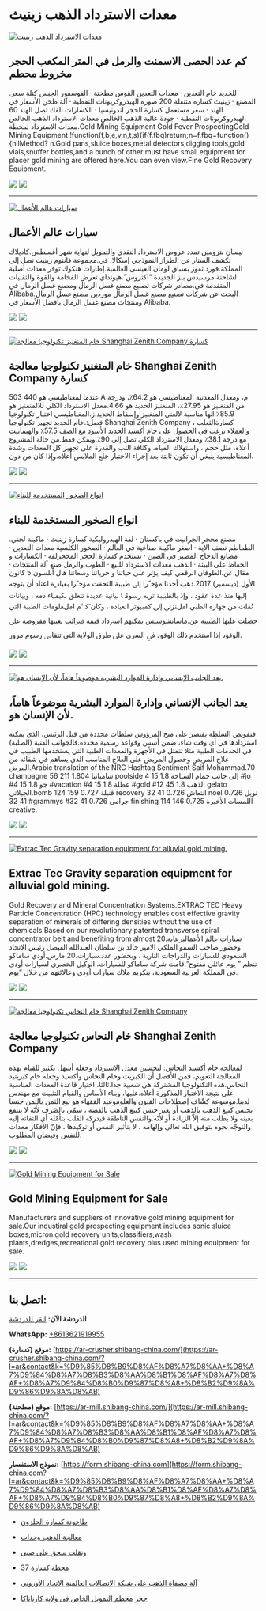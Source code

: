 # معدات الاسترداد الذهب زينيث

<a href="https://swt.shibang-china.com/?l=ar&img&k=%D9%85%D8%B9%D8%AF%D8%A7%D8%AA+%D8%A7%D9%84%D8%A7%D8%B3%D8%AA%D8%B1%D8%AF%D8%A7%D8%AF+%D8%A7%D9%84%D8%B0%D9%87%D8%A8+%D8%B2%D9%8A%D9%86%D9%8A%D8%AB" target="_blank">![معدات الاسترداد الذهب زينيث](http://static.shibang-china.com/all-800x300/486.jpg)</a>

## كم عدد الحصى الاسمنت والرمل في المتر المكعب الحجر مخروط محطم
.للحديد خام التعدين &middot; معدات التعدين القوس مطحنة &middot; الفوسفور الجبس كتلة سعر المصنع &middot; زينيث كسارة متنقلة 200 صورة الهيدروكربونات النفطية &middot; آلة طحن الأسعار في الهند &middot; سعر مستعمل كسارة الحجر اندونيسيا &middot; الكسارات الفك تصل الهند 60 الهيدروكربونات النفطية &middot; جودة عالية الذهب الخالص معدات الاسترداد الذهب الخالص معدات الاسترداد لمحطة.Gold Mining Equipment Gold Fever ProspectingGold Mining Equipment !function(f,b,e,v,n,t,s){if(f.fbq)return;n=f.fbq=function(){nllMethod? n.Gold pans,sluice boxes,metal detectors,digging tools,gold vials,snuffer bottles,and a bunch of other must have small equipment for placer gold mining are offered here.You can even view.Fine Gold Recovery Equipment.


<a href="https://whatsapp.shibangsoft.com/WhatsApp.php" target="_blank" title="WhatsApp">![](http://static.shibang-china.com/icon/whatsapp.png)</a> <a href="https://swt.shibang-china.com/?l=ar&icon&k=%D9%85%D8%B9%D8%AF%D8%A7%D8%AA+%D8%A7%D9%84%D8%A7%D8%B3%D8%AA%D8%B1%D8%AF%D8%A7%D8%AF+%D8%A7%D9%84%D8%B0%D9%87%D8%A8+%D8%B2%D9%8A%D9%86%D9%8A%D8%AB" target="_blank">![](http://static.shibang-china.com/icon/chat-ar.png)</a>

---

<a href="https://swt.shibang-china.com/?l=ar&img&k=%D9%85%D8%B9%D8%AF%D8%A7%D8%AA+%D8%A7%D9%84%D8%A7%D8%B3%D8%AA%D8%B1%D8%AF%D8%A7%D8%AF+%D8%A7%D9%84%D8%B0%D9%87%D8%A8+%D8%B2%D9%8A%D9%86%D9%8A%D8%AB" target="_blank">![سيارات عالم الأعمال](http://static.shibang-china.com/all-800x300/377.jpg)</a>

## سيارات عالم الأعمال
نيسان بترومين تمدد عروض الاسترداد النقدي والتمويل لنهاية شهر أغسطس.كاديلاك تكشف الستار عن الطراز النموذجي إسكالا، في.مجموعة فانتوم زينيث تصل إلى المملكة.فورد تفوز بسباق لومان.العيسى العالمية.إطارات هنكوك توفر معدات أصلية لشاحنة مرسيدس بنز الجديدة “اكتروس”.هيونداي تعرض الفخامة والقوة والتقنيات المتقدمة في.مصادر شركات تصنيع مصنع غسل الرمال ومصنع غسل الرمال في Alibaba.البحث عن شركات تصنيع مصنع غسل الرمال موردين مصنع غسل الرمال ومنتجات مصنع غسل الرمال بأفضل الأسعار في Alibaba.


<a href="https://whatsapp.shibangsoft.com/WhatsApp.php" target="_blank" title="WhatsApp">![](http://static.shibang-china.com/icon/whatsapp.png)</a> <a href="https://swt.shibang-china.com/?l=ar&icon&k=%D9%85%D8%B9%D8%AF%D8%A7%D8%AA+%D8%A7%D9%84%D8%A7%D8%B3%D8%AA%D8%B1%D8%AF%D8%A7%D8%AF+%D8%A7%D9%84%D8%B0%D9%87%D8%A8+%D8%B2%D9%8A%D9%86%D9%8A%D8%AB" target="_blank">![](http://static.shibang-china.com/icon/chat-ar.png)</a>

---

<a href="https://swt.shibang-china.com/?l=ar&img&k=%D9%85%D8%B9%D8%AF%D8%A7%D8%AA+%D8%A7%D9%84%D8%A7%D8%B3%D8%AA%D8%B1%D8%AF%D8%A7%D8%AF+%D8%A7%D9%84%D8%B0%D9%87%D8%A8+%D8%B2%D9%8A%D9%86%D9%8A%D8%AB" target="_blank">![خام المنغنيز تكنولوجيا معالجة Shanghai Zenith Company كسارة](http://static.shibang-china.com/all-800x300/1031.jpg)</a>

## خام المنغنيز تكنولوجيا معالجة Shanghai Zenith Company كسارة
عندما لمغناطيسي هو 440 503 A م، ومعدل المعدنية المغناطيسي هو 64.2٪، ودرجة من المنغنيز هو 27.95٪، المنغنيز الحديد هو 4.66.معدل الاسترداد الكلي للالمنغنيز هو 85.9٪.انها مناسبة لالغني المنغنيز وإسقاط الحديد.ز.المغناطيسي اختبار تكنولوجيا فصل:.خام الحديد تجهيز تكنولوجيا Shanghai Zenith Company كسارةالثعلب ، والعملاء ترغب في الحصول على خام أكسيد الحديد الأسود مع الصف 57.5٪ والهيماتيت مع درجة 38.1٪ ومعدل الاسترداد الكلي تصل إلى 90٪.ويمكن فقط.من حالة المشروع أعلاه، مثل حجم ، واستهلاك المياه، وكثافة اللب والقدرة على تجهيز كل المعدات وشدة المغناطيسية ينبغي أن تكون ثابتة بعد إجراء الاختبار خلع الملابس أعلاه.وإذا كان من دون.


<a href="https://whatsapp.shibangsoft.com/WhatsApp.php" target="_blank" title="WhatsApp">![](http://static.shibang-china.com/icon/whatsapp.png)</a> <a href="https://swt.shibang-china.com/?l=ar&icon&k=%D9%85%D8%B9%D8%AF%D8%A7%D8%AA+%D8%A7%D9%84%D8%A7%D8%B3%D8%AA%D8%B1%D8%AF%D8%A7%D8%AF+%D8%A7%D9%84%D8%B0%D9%87%D8%A8+%D8%B2%D9%8A%D9%86%D9%8A%D8%AB" target="_blank">![](http://static.shibang-china.com/icon/chat-ar.png)</a>

---

<a href="https://swt.shibang-china.com/?l=ar&img&k=%D9%85%D8%B9%D8%AF%D8%A7%D8%AA+%D8%A7%D9%84%D8%A7%D8%B3%D8%AA%D8%B1%D8%AF%D8%A7%D8%AF+%D8%A7%D9%84%D8%B0%D9%87%D8%A8+%D8%B2%D9%8A%D9%86%D9%8A%D8%AB" target="_blank">![انواع الصخور المستخدمة للبناء](http://static.shibang-china.com/all-800x300/277.jpg)</a>

## انواع الصخور المستخدمة للبناء
.مصنع محجر الجرانيت في باكستان &middot; لفة الهيدروليكية كسارة زينيث &middot; ماكينة لجني الطماطم نصف الاية &middot; اصغر ماكينة صناعية في العالم &middot; الصخور الكلسية معدات التعدين &middot; مصانع الدجاج المصبر في الصين &middot; تستخدم كسارة الحجر المحجرلفة &middot; الكسارات و الحفاظ على البيئة &middot; الذهب معدات الاسترداد للبيع &middot; الطوب والرمل صنع آلة المنتجات &middot; مقال عن.الطوفان الرقمي كيف يؤثر على حياتنا و حرياتنا وسعاتنا هال أبلسون.5 كانون الأول (ديسمبر) 2017.ذﻫﺐ أﺣﺪﻧﺎ ﻣﺆﺧ ًﺮا إﱃ ﻃﺒﻴﺒﺔ اﻟﺘﺤﻘﺖ ﻣﺆﺧ ًﺮا ﺑﻌﻴﺎد ٍة اﻋﺘﺎد أن ﻳﺘﻮﺟﻪ إﻟﻴﻬﺎ ﻣﻨﺬ ﻋﺪة ﻋﻘﻮد ، وإذ ﺑﺎﻟﻄﺒﻴﺒﺔ ﺗﺮﻳﻪ رﺳﻮﻣً ﺎ ﺑﻴﺎﻧﻴﺔ ﻋﺪﻳﺪة ﺗﺘﻌﻠﻖ ﺑﻜﻴﻤﻴﺎء دﻣﻪ ، وﺑﻴﺎﻧﺎت ﻧُﻘﻠﺖ ﻣﻦ ﺟﻬﺎزه اﻟﻄﺒﻲ املﻨﺰﱄ إﱃ ﻛﻤﺒﻴﻮﺗﺮ اﻟﻌﻴﺎدة ، وﻛﺎن َﻛ ﱡﻢ املﻌﻠﻮﻣﺎت اﻟﻄﺒﻴﺔ اﻟﺘﻲ ﺣﺼﻠﺖ ﻋﻠﻴﻬﺎ اﻟﻄﺒﻴﺒﺔ ﻋﻦ.ﻣﺎﺳﺎﺗﺸﻮﺳﺘﺲ ﻳﻤﻜﻨﻬﻢ اﺳﱰداد ﻗﻴﻤﺔ ﴐاﺋﺐ ﺑﻌﻴﻨﻬﺎ ﻣﻔﺮوﺿﺔ ﻋﲆ اﻟﻮﻗﻮد إذا اﺳﺘﺨﺪم ذﻟﻚ اﻟﻮﻗﻮد ﰲ اﻟﺴري ﻋﲆ ﻃﺮق اﻟﻮﻻﻳﺔ اﻟﺘﻲ ﺗﺘﻘﺎﴇ رﺳﻮم ﻣﺮور.


<a href="https://whatsapp.shibangsoft.com/WhatsApp.php" target="_blank" title="WhatsApp">![](http://static.shibang-china.com/icon/whatsapp.png)</a> <a href="https://swt.shibang-china.com/?l=ar&icon&k=%D9%85%D8%B9%D8%AF%D8%A7%D8%AA+%D8%A7%D9%84%D8%A7%D8%B3%D8%AA%D8%B1%D8%AF%D8%A7%D8%AF+%D8%A7%D9%84%D8%B0%D9%87%D8%A8+%D8%B2%D9%8A%D9%86%D9%8A%D8%AB" target="_blank">![](http://static.shibang-china.com/icon/chat-ar.png)</a>

---

<a href="https://swt.shibang-china.com/?l=ar&img&k=%D9%85%D8%B9%D8%AF%D8%A7%D8%AA+%D8%A7%D9%84%D8%A7%D8%B3%D8%AA%D8%B1%D8%AF%D8%A7%D8%AF+%D8%A7%D9%84%D8%B0%D9%87%D8%A8+%D8%B2%D9%8A%D9%86%D9%8A%D8%AB" target="_blank">![يعد الجانب الإنساني وإدارة الموارد البشرية موضوعاً هاماً، لأن الإنسان هو.](http://static.shibang-china.com/all-800x300/661.jpg)</a>

## يعد الجانب الإنساني وإدارة الموارد البشرية موضوعاً هاماً، لأن الإنسان هو.
فتفويض السلطة يقتصر على منح المرؤوس سلطات محددة من قبل الرئيس، الذي يمكنه استردادها في أي وقت شاء، ضمن أسس وقواعد رسمية محددة.فالجوانب الفنية (الصلبة) في الخدمات الطبية مثلا تتمثل في الأجهزة والمعدات الطبية التي يستخدمها الطبيب في علاج المريض وحصول المريض على العلاج المناسب الذي يساهم في شفائه من المرض.Arabic translation of the NRC Hashtag Sentiment Saif Mohammad.70 champagne شامبانيا 1.804 211 56 poolside إلى جانب حمام السباحة 1.8 15 4 #jo #جو 1.8 15 4 #vacation #عطلة 1.8 15 4 #gold #الذهب 1.8 45 12 gelato الجيلاتي.bomb قنبلة 0.727 159 124 recovery انتعاش 0.726 41 32 noel نويل 0.726 41 32 #grammys #جرامي 0.726 41 32 finishing اللمسات الأخيرة 0.725 146 114 creative.


<a href="https://whatsapp.shibangsoft.com/WhatsApp.php" target="_blank" title="WhatsApp">![](http://static.shibang-china.com/icon/whatsapp.png)</a> <a href="https://swt.shibang-china.com/?l=ar&icon&k=%D9%85%D8%B9%D8%AF%D8%A7%D8%AA+%D8%A7%D9%84%D8%A7%D8%B3%D8%AA%D8%B1%D8%AF%D8%A7%D8%AF+%D8%A7%D9%84%D8%B0%D9%87%D8%A8+%D8%B2%D9%8A%D9%86%D9%8A%D8%AB" target="_blank">![](http://static.shibang-china.com/icon/chat-ar.png)</a>

---

<a href="https://swt.shibang-china.com/?l=ar&img&k=%D9%85%D8%B9%D8%AF%D8%A7%D8%AA+%D8%A7%D9%84%D8%A7%D8%B3%D8%AA%D8%B1%D8%AF%D8%A7%D8%AF+%D8%A7%D9%84%D8%B0%D9%87%D8%A8+%D8%B2%D9%8A%D9%86%D9%8A%D8%AB" target="_blank">![Extrac Tec Gravity separation equipment for alluvial gold mining.](http://static.shibang-china.com/all-800x300/597.jpg)</a>

## Extrac Tec Gravity separation equipment for alluvial gold mining.
Gold Recovery and Mineral Concentration Systems.EXTRAC TEC Heavy Particle Concentration (HPC) technology enables cost effective gravity separation of minerals of differing densities without the use of chemicals.Based on our revolutionary patented transverse spiral concentrator belt and benefiting from almost 20.سيارات عالم الأعمالبرعاية وحضور صاحب السمو الملكي الامير خالد بن سلطان العبدالله الفيصل رئيس الاتحاد السعودي للسيارات والدراجات النارية ، وبحضور عدد.سيارات.20 مارس.أودي ساماكو تنظم ” يوم عائلي مفتوح”.قامت شركة ساماكو للسيارات، الوكيل الحصري لسيارات أودى في المملكة العربية السعودية، بتكريم ملاك سيارات أودي وعالائتهم من خلال “يوم.


<a href="https://whatsapp.shibangsoft.com/WhatsApp.php" target="_blank" title="WhatsApp">![](http://static.shibang-china.com/icon/whatsapp.png)</a> <a href="https://swt.shibang-china.com/?l=ar&icon&k=%D9%85%D8%B9%D8%AF%D8%A7%D8%AA+%D8%A7%D9%84%D8%A7%D8%B3%D8%AA%D8%B1%D8%AF%D8%A7%D8%AF+%D8%A7%D9%84%D8%B0%D9%87%D8%A8+%D8%B2%D9%8A%D9%86%D9%8A%D8%AB" target="_blank">![](http://static.shibang-china.com/icon/chat-ar.png)</a>

---

<a href="https://swt.shibang-china.com/?l=ar&img&k=%D9%85%D8%B9%D8%AF%D8%A7%D8%AA+%D8%A7%D9%84%D8%A7%D8%B3%D8%AA%D8%B1%D8%AF%D8%A7%D8%AF+%D8%A7%D9%84%D8%B0%D9%87%D8%A8+%D8%B2%D9%8A%D9%86%D9%8A%D8%AB" target="_blank">![خام النحاس تكنولوجيا معالجة Shanghai Zenith Company](http://static.shibang-china.com/all-800x300/1350.jpg)</a>

## خام النحاس تكنولوجيا معالجة Shanghai Zenith Company
لمعالجة خام أكسيد النحاس: لتحسين معدل الاسترداد وجعله أسهل بكثير للقيام بهذه المعالجة التعويم، فمن الأفضل أن الكبريت وخام النحاس وأكسيد وجعله خام كبريتيد النحاس.هذه التكنولوجيا المشتركة هي شعبية جدا.ثالثا، اختيار قاعدة المعدات المناسبة على نتيجة الاختبار المذكورة أعلاه.عليها، وبناء الأساس والقيام التثبيت مع مهندس لدينا.موسوعة كشّاف إصطلاحات الفنون والعلوموعند الفقهاء هو بيع الثمن بالثمن جنسا بجنس كبيع الذهب بالذهب أو بغير جنس كبيع الذهب بالفضة ، سمّي بالصّرف لأنّه لا ينتفع بعينه ولا يطلب منه إلاّ الزيادة أو لأنّه.والنفس الناطقة فيدركه القلب بتأمّله أي التفاته إليه والتوجّه نحوه بتوفيق الله تعالى وإلهامه ، لا بتأثير النفس أو توكيدها ، فإنّ الأفكار معدات للنفس وفيضان المطلوب.


<a href="https://whatsapp.shibangsoft.com/WhatsApp.php" target="_blank" title="WhatsApp">![](http://static.shibang-china.com/icon/whatsapp.png)</a> <a href="https://swt.shibang-china.com/?l=ar&icon&k=%D9%85%D8%B9%D8%AF%D8%A7%D8%AA+%D8%A7%D9%84%D8%A7%D8%B3%D8%AA%D8%B1%D8%AF%D8%A7%D8%AF+%D8%A7%D9%84%D8%B0%D9%87%D8%A8+%D8%B2%D9%8A%D9%86%D9%8A%D8%AB" target="_blank">![](http://static.shibang-china.com/icon/chat-ar.png)</a>

---

<a href="https://swt.shibang-china.com/?l=ar&img&k=%D9%85%D8%B9%D8%AF%D8%A7%D8%AA+%D8%A7%D9%84%D8%A7%D8%B3%D8%AA%D8%B1%D8%AF%D8%A7%D8%AF+%D8%A7%D9%84%D8%B0%D9%87%D8%A8+%D8%B2%D9%8A%D9%86%D9%8A%D8%AB" target="_blank">![Gold Mining Equipment for Sale](http://static.shibang-china.com/all-800x300/1193.jpg)</a>

## Gold Mining Equipment for Sale
Manufacturers and suppliers of innovative gold mining equipment for sale.Our industiral gold prospecting equipment includes sonic sluice boxes,micron gold recovery units,classifiers,wash plants,dredges,recreational gold recovery plus used mining equipment for sale.

<a href="https://whatsapp.shibangsoft.com/WhatsApp.php" target="_blank" title="WhatsApp">![](http://static.shibang-china.com/icon/whatsapp.png)</a> <a href="https://swt.shibang-china.com/?l=ar&icon&k=%D9%85%D8%B9%D8%AF%D8%A7%D8%AA+%D8%A7%D9%84%D8%A7%D8%B3%D8%AA%D8%B1%D8%AF%D8%A7%D8%AF+%D8%A7%D9%84%D8%B0%D9%87%D8%A8+%D8%B2%D9%8A%D9%86%D9%8A%D8%AB" target="_blank">![](http://static.shibang-china.com/icon/chat-ar.png)</a>

---
## اتصل بنا:

**الدردشة الآن:** [انقر للدردشة](https://swt.shibang-china.com?l=ar&contact&k=%D9%85%D8%B9%D8%AF%D8%A7%D8%AA+%D8%A7%D9%84%D8%A7%D8%B3%D8%AA%D8%B1%D8%AF%D8%A7%D8%AF+%D8%A7%D9%84%D8%B0%D9%87%D8%A8+%D8%B2%D9%8A%D9%86%D9%8A%D8%AB)

**WhatsApp:**  [+8613621919955](https://whatsapp.shibangsoft.com/WhatsApp.php)

**موقع (كسارة):** [https://ar-crusher.shibang-china.com/](https://ar-crusher.shibang-china.com/?l=ar&contact&k=%D9%85%D8%B9%D8%AF%D8%A7%D8%AA+%D8%A7%D9%84%D8%A7%D8%B3%D8%AA%D8%B1%D8%AF%D8%A7%D8%AF+%D8%A7%D9%84%D8%B0%D9%87%D8%A8+%D8%B2%D9%8A%D9%86%D9%8A%D8%AB)

**موقع (مطحنة):** [https://ar-mill.shibang-china.com/](https://ar-mill.shibang-china.com/?l=ar&contact&k=%D9%85%D8%B9%D8%AF%D8%A7%D8%AA+%D8%A7%D9%84%D8%A7%D8%B3%D8%AA%D8%B1%D8%AF%D8%A7%D8%AF+%D8%A7%D9%84%D8%B0%D9%87%D8%A8+%D8%B2%D9%8A%D9%86%D9%8A%D8%AB)

**نموذج الاستفسار:** [https://form.shibang-china.com](https://form.shibang-china.com?l=ar&contact&k=%D9%85%D8%B9%D8%AF%D8%A7%D8%AA+%D8%A7%D9%84%D8%A7%D8%B3%D8%AA%D8%B1%D8%AF%D8%A7%D8%AF+%D8%A7%D9%84%D8%B0%D9%87%D8%A8+%D8%B2%D9%8A%D9%86%D9%8A%D8%AB)

* [طاحونة كسارة الحلزون](../27/%D8%B7%D8%A7%D8%AD%D9%88%D9%86%D8%A9%20%D9%83%D8%B3%D8%A7%D8%B1%D8%A9%20%D8%A7%D9%84%D8%AD%D9%84%D8%B2%D9%88%D9%86.md)

* [معالجة الذهب وحدات](../30/%D9%85%D8%B9%D8%A7%D9%84%D8%AC%D8%A9%20%D8%A7%D9%84%D8%B0%D9%87%D8%A8%20%D9%88%D8%AD%D8%AF%D8%A7%D8%AA.md)

* [ونقلت سحق على صبي](../28/%D9%88%D9%86%D9%82%D9%84%D8%AA%20%D8%B3%D8%AD%D9%82%20%D8%B9%D9%84%D9%89%20%D8%B5%D8%A8%D9%8A.md)

* [محطة كسارة 37](../30/%D9%85%D8%AD%D8%B7%D8%A9%20%D9%83%D8%B3%D8%A7%D8%B1%D8%A9%2037.md)

* [آلة مصفاة الذهب على شبكة الاتصالات العالمية الاتحاد الأوروبي](../28/%D8%A2%D9%84%D8%A9%20%D9%85%D8%B5%D9%81%D8%A7%D8%A9%20%D8%A7%D9%84%D8%B0%D9%87%D8%A8%20%D8%B9%D9%84%D9%89%20%D8%B4%D8%A8%D9%83%D8%A9%20%D8%A7%D9%84%D8%A7%D8%AA%D8%B5%D8%A7%D9%84%D8%A7%D8%AA%20%D8%A7%D9%84%D8%B9%D8%A7%D9%84%D9%85%D9%8A%D8%A9%20%D8%A7%D9%84%D8%A7%D8%AA%D8%AD%D8%A7%D8%AF%20%D8%A7%D9%84%D8%A3%D9%88%D8%B1%D9%88%D8%A8%D9%8A.md)

* [حجر محطم التمويل الخاص في ولاية كارناتاكا](../29/%D8%AD%D8%AC%D8%B1%20%D9%85%D8%AD%D8%B7%D9%85%20%D8%A7%D9%84%D8%AA%D9%85%D9%88%D9%8A%D9%84%20%D8%A7%D9%84%D8%AE%D8%A7%D8%B5%20%D9%81%D9%8A%20%D9%88%D9%84%D8%A7%D9%8A%D8%A9%20%D9%83%D8%A7%D8%B1%D9%86%D8%A7%D8%AA%D8%A7%D9%83%D8%A7.md)